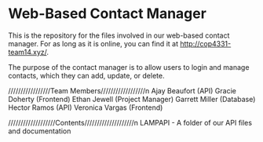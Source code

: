 # Web-Based Contact Manager
This is the repository for the files involved in our web-based contact manager. For as long as it is online, you can find it at http://cop4331-team14.xyz/.

The purpose of the contact manager is to allow users to login and manage contacts, which they can add, update, or delete.

/////////////////Team Members//////////////////n
Ajay Beaufort (API)
Gracie Doherty (Frontend)
Ethan Jewell (Project Manager)
Garrett Miller (Database)
Hector Ramos (API)
Veronica Vargas (Frontend)

///////////////////Contents////////////////////n
LAMPAPI - A folder of our API files and documentation
